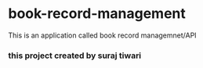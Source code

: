 # book-record-management

This is an application called book record managemnet/API 
### this project created by suraj tiwari
